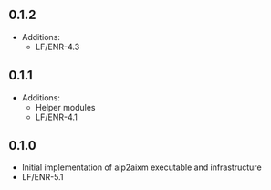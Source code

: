 ## 0.1.2

* Additions:
  * LF/ENR-4.3

## 0.1.1

* Additions:
  * Helper modules
  * LF/ENR-4.1

## 0.1.0

* Initial implementation of aip2aixm executable and infrastructure
* LF/ENR-5.1
